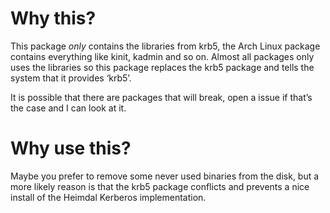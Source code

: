 # Why this?

This package _only_ contains the libraries from krb5, the Arch Linux package contains everything like kinit, kadmin and so on. Almost all packages only uses the libraries so this package replaces the krb5 package and tells the system that it provides ‘krb5’.

It is possible that there are packages that will break, open a issue if that’s the case and I can look at it.

# Why use this?

Maybe you prefer to remove some never used binaries from the disk, but a more likely reason is that the krb5 package conflicts and prevents a nice install of the Heimdal Kerberos implementation.
